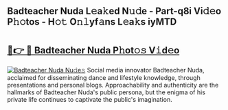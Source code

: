 ## Badteacher Nuda L𝚎a𝚔ed N𝚞𝚍e - Part-q8i Vi𝚍𝚎o P𝚑𝚘tos - H𝚘𝚝 O𝚗𝚕yf𝚊ns L𝚎a𝚔s iyMTD

# <h2><a href="http://kfaqus.oniu.top/?m=Badteacher+Nuda">🔗👉 🔴 Badteacher Nuda P𝚑ot𝚘𝚜 V𝚒d𝚎o</a></h2>

[![Badteacher Nuda Nu𝚍e𝚜](https://i.imgur.com/0qMVB7G.gif)](http://kfaqus.oniu.top/?m=Badteacher+Nuda)
Social media innovator Badteacher Nuda, acclaimed for disseminating dance and lifestyle knowledge, through presentations and personal blogs. Approachability and authenticity are the hallmarks of Badteacher Nuda's public persona, but the enigma of his private life continues to captivate the public's imagination.  
